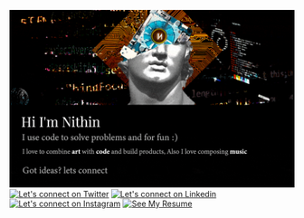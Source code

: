 [![Art meets code](/static/gifs/banner.gif)](https://www.youtube.com/watch?v=dQw4w9WgXcQ)
[![Let's connect on Twitter](https://img.shields.io/badge/Twitter-1DA1F2?style=for-the-badge&logo=twitter&logoColor=white)](https://twitter.com/RaphaelNithin) [![Let's connect on Linkedin](https://img.shields.io/badge/LinkedIn-0077B5?style=for-the-badge&logo=linkedin&logoColor=white)](https://www.linkedin.com/in/nithinstephen/) [![Let's connect on Instagram](https://img.shields.io/badge/Instagram-E4405F?style=for-the-badge&logo=instagram&logoColor=white)](https://www.instagram.com/nithinstephen96/) [![See My Resume](https://img.shields.io/badge/Resume_v1.0-FF5733?style=for-the-badge&logo=github&logoColor=white)](https://s3.amazonaws.com/attachments.angel.co/9703896-e35e569dd3e9efb8e74a37d0bae89c22.pdf?X-Amz-Algorithm=AWS4-HMAC-SHA256&X-Amz-Credential=ASIATAVHNKYQ4MQWUMHB%2F20240116%2Fus-east-1%2Fs3%2Faws4_request&X-Amz-Date=20240116T001041Z&X-Amz-Expires=3600&X-Amz-Security-Token=IQoJb3JpZ2luX2VjEPD%2F%2F%2F%2F%2F%2F%2F%2F%2F%2FwEaCXVzLXdlc3QtMiJHMEUCIQDzDIowbYkVHyAAiq8c83mYTFjGIfkKJAREz6sClmP3PQIgDEbsIaVbltzr%2FIudqNRfQ23z6echpWV1y19LoUc3RwQqlAUImf%2F%2F%2F%2F%2F%2F%2F%2F%2F%2FARAAGgwyMDc1ODMyNzA0MzMiDBvPNvtiHM0tDksSWCroBHCePNM5bh0QL6DQDr1UlasT1wzHTFEDt40PQEIzZ3tt92%2BnIzubIJU9EHBPrFT92cDBurND2uJW6aRDreOL3zxIHR6cV9z3pUyNWAROjdz8A369pOTWpsyULOAwuemygYMOQEOJ7n7YEf2KhdhXzRYg13gNhcTj%2FowPDHkuQxw0dvgCEoTtgdbPoqrPD5ruW9NTXcyY9hJfCe3py4L%2Fa%2Faf9earAhdaYTF8JhMq8VG2NSSFnSAaSZRTdtJXbiwD4pOtGz5r4F2IHq9HduE67Uyl2vTymT9%2BbfzxfG%2Bqf4UYsXJYq%2FnH4cUI%2Bg1d9nqtE%2FmJInSvbB%2F5DXYSEaen3rJ6kQ6ZIhyWFVKR%2FX8Xp4O17HH0R%2F8YFiGolpNkBlGiK9QGcRfsFGB9ZBY%2F2%2FxgQ1ICzxQbzBO3abInjlqazqy6YSy06DT5ZozZKwowcydDgLiFxLD773lhScKWXYiykEc%2F2AChsQEZ%2FmdfTmUdVF%2FnqPMDtLz9FSdyDLba4J%2Fz8jv7TzWf%2Fc%2FwPsiMh%2F7N3vOIWGP%2BOMccuz8j07akuO9MdKgnO1NC63jJKsU93WL4EBzO%2FpOlJwjNBj6e9ZzQX2sAsBY0bIZHHMqEsrqtd2oOy7DqUUK%2Bf1T5XSwMr6QvXIHiDWAthI7IhR%2Bg0W0IaMp%2FO4k5%2B%2B%2BDy0hHY2id5KgilQMPPUE7gJxq3Jlmo4FHUbrapGkfpMX80TiFIBzN0cnMgQHzhPfvAVdye3y8VTi8XZ2qAMMnHota0LAVGlMYyJQhbMgX7u%2FQ8EPo1Nw86F%2FcGc0O2joOc7yViZl%2BjwL1LLh8iKdxZpow7v%2BWrQY6mgHpxuDg1lfH5G48qZeeArTZXNzU1Iro%2BgE7S3Tm8h7PBkjZhPeX%2BaOZMzFc7zq4pLmRFfwF5RWhJGGafMg%2Belr5MTOVZ0lnpaYNF6HnyxRTykyQ%2FDNw%2BlvRsoByzlP0E78CDUxuFaixzIYR%2BfcCBQE5htE8AtkA8oALuDqo6Zzmb4Mz74aI5HorrzJ0Cuxzj0jQwgWgXbnLWiqb&X-Amz-SignedHeaders=host&X-Amz-Signature=65983a59dc328324a7408cb1266ac42ff2989f3ee5817827af70df8b217a6470)
